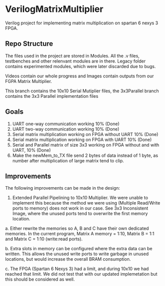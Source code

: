 # VerilogMatrixMultiplier
Verilog project for implementing matrix multiplication on spartan 6 nexys 3 FPGA.

## Repo Structure
The files used in the project are stored in Modules. All the .v files, testbenches and other relenvant modules are in there. Legacy folder contains experimented modules, which were later discarded due to bugs.

Videos contain our whole progress and Images contain outputs from our FGPA Matrix Multiplier.

This branch contains the 10x10 Serial Mutiplier files, the 3x3Parallel branch contains the 3x3 Parallel implementation files

## Goals
1. UART one-way communication working 10% (Done)
2. UART two-way communication working 10% (Done)
3. Serial matrix multiplication working on FPGA without UART 10% (Done)
4. Serial matrix multiplication working on FPGA with UART 10% (Done)
5. Serial and Parallel matrix of size 3x3 working on FPGA without and with UART, 10% (Done)
6. Make the newMem_to_TX file send 2 bytes of data instead of 1 byte, as number after multiplication of large matrix tend to clip.

## Improvements
The following improvements can be made in the design:

1. Extended Parallel Pipelining to 10x10 Multiplier. We were unable to implement this because the method we were using (Multiple Read/Write ports to memory) does not work in our case. See 3x3 Inconsistent Image, where the unused ports tend to overwrite the first memory location.

  a. Either rewrite the memories so A, B and C have their own dedicated memories. In the current program, Matrix A memory = 1:10, Matrix B = 1:1 and Matrix C = 1:10 (write:read ports).
  
  b. Extra slots in memory can be configured where the extra data can be written. This allows the unused write ports to write garbage in unused locations, but would increase the overall BRAM consumption.
  
  c. The FPGA (Spartan 6 Nexys 3) had a limit, and during 10x10 we had reached that limit. We did not test that with our updated implemetation but this should be considered as well.
